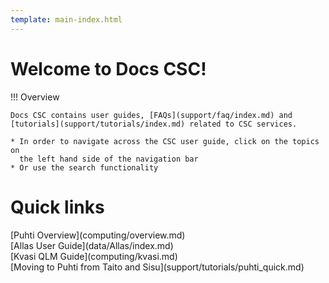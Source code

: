 ```yaml
---
template: main-index.html
---
```


<h1 id="welcometext"> Welcome to Docs CSC! </h1>

!!! Overview
    
    Docs CSC contains user guides, [FAQs](support/faq/index.md) and [tutorials](support/tutorials/index.md) related to CSC services.

    * In order to navigate across the CSC user guide, click on the topics on
      the left hand side of the navigation bar
    * Or use the search functionality


<h1 id="quicklinktitle"> Quick links </h1>

<span id="index-quicklinks">
[Puhti Overview](computing/overview.md) 
</span><br>
<span id="index-quicklinks">
[Allas User Guide](data/Allas/index.md)
</span><br>
<span id="index-quicklinks">
[Kvasi QLM Guide](computing/kvasi.md)
</span><br>
<span id="index-quicklinks">
[Moving to Puhti from Taito and Sisu](support/tutorials/puhti_quick.md)
</span>


